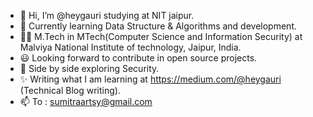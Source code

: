 - 👋 Hi, I’m @heygauri studying at NIT jaipur. 
- 🌱 Currently learning Data Structure & Algorithms and development.
- 👨‍🎓 M.Tech in MTech(Computer Science and Information Security) at Malviya National Institute of technology, Jaipur, India.
- 😃 Looking forward to contribute in open source projects.
- 🧮 Side by side exploring Security.
- ✨ Writing what I am learning at https://medium.com/@heygauri (Technical Blog writing).
- 📫 To : sumitraartsy@gmail.com



<!---
heygauri/heygauri is a ✨ special ✨ repository because its `README.md` (this file) appears on your GitHub profile.
You can click the Preview link to take a look at your changes.
--->
